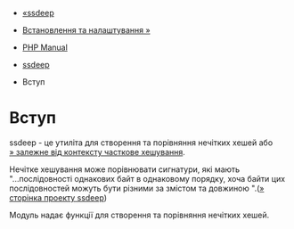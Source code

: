 - [«ssdeep](book.ssdeep.md)
- [Встановлення та налаштування »](ssdeep.setup.md)

- [PHP Manual](index.md)
- [ssdeep](book.ssdeep.md)
-   Вступ

# Вступ

ssdeep - це утиліта для створення та порівняння нечітких хешей або
[» залежне від контексту часткове
хешування](http://dfrws.org/2006/proceedings/12-Kornblum.pdf).

Нечітке хешування може порівнювати сигнатури, які мають
"...послідовності однакових байт в однаковому порядку, хоча байти
цих послідовностей можуть бути різними за змістом та довжиною ".([»
сторінка проекту ssdeep](http://ssdeep.sourceforge.net))

Модуль надає функції для створення та порівняння нечітких хешей.
